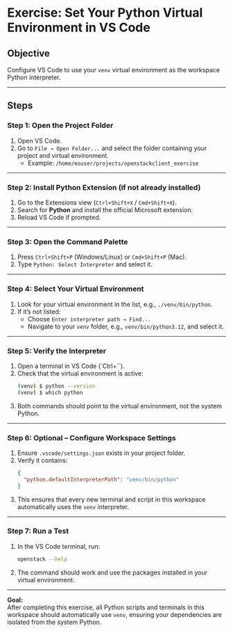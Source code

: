 # Exercise: Set Your Python Virtual Environment in VS Code

## Objective
Configure VS Code to use your `venv` virtual environment as the workspace Python interpreter.

---

## Steps

### Step 1: Open the Project Folder
1. Open VS Code.
2. Go to `File → Open Folder...` and select the folder containing your project and virtual environment.
   - Example: `/home/eouser/projects/openstackclient_exercise`

---

### Step 2: Install Python Extension (if not already installed)
1. Go to the Extensions view (`Ctrl+Shift+X` / `Cmd+Shift+X`).
2. Search for **Python** and install the official Microsoft extension.
3. Reload VS Code if prompted.

---

### Step 3: Open the Command Palette
1. Press `Ctrl+Shift+P` (Windows/Linux) or `Cmd+Shift+P` (Mac).
2. Type `Python: Select Interpreter` and select it.

---

### Step 4: Select Your Virtual Environment
1. Look for your virtual environment in the list, e.g., `./venv/bin/python`.
2. If it’s not listed:
   - Choose `Enter interpreter path → Find...`
   - Navigate to your `venv` folder, e.g., `venv/bin/python3.12`, and select it.

---

### Step 5: Verify the Interpreter
1. Open a terminal in VS Code (`Ctrl+``).
2. Check that the virtual environment is active:
   ```bash
   (venv) $ python --version
   (venv) $ which python
   ```
3. Both commands should point to the virtual environment, not the system Python.

---

### Step 6: Optional – Configure Workspace Settings
1. Ensure `.vscode/settings.json` exists in your project folder.
2. Verify it contains:
   ```json
   {
     "python.defaultInterpreterPath": "venv/bin/python"
   }
   ```
3. This ensures that every new terminal and script in this workspace automatically uses the `venv` interpreter.

---

### Step 7: Run a Test
1. In the VS Code terminal, run:
   ```bash
   openstack --help
   ```
2. The command should work and use the packages installed in your virtual environment.

---

**Goal:**  
After completing this exercise, all Python scripts and terminals in this workspace should automatically use `venv`, ensuring your dependencies are isolated from the system Python.